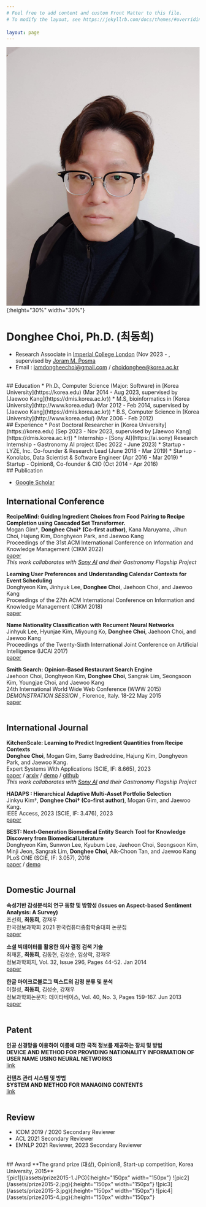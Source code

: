 ```yaml
---
# Feel free to add content and custom Front Matter to this file.
# To modify the layout, see https://jekyllrb.com/docs/themes/#overriding-theme-defaults

layout: page 
---
```


![My Picture](/assets/my.jpg){:height="30%" width="30%"}

# Donghee Choi, Ph.D. (최동희)
* Research Associate in [Imperial College London](http://imperial.ac.uk) (Nov 2023 - , supervised by [Joram M. Posma](https://www.imperial.ac.uk/people/j.posma11)
* Email : iamdongheechoi@gmail.com / choidonghee@korea.ac.kr

<br>
## Education
* Ph.D., Computer Science (Major: Software) in [Korea University](https://korea.edu) (Mar 2014 - Aug 2023, supervised by [Jaewoo Kang](https://dmis.korea.ac.kr)) 
* M.S, bioinformatics in [Korea University](http://www.korea.edu/) (Mar 2012 - Feb 2014, supervised by [Jaewoo Kang](https://dmis.korea.ac.kr)) 
* B.S, Computer Science in [Korea University](http://www.korea.edu/) (Mar 2006 - Feb 2012)

<br>
## Experience
* Post Doctoral Researcher in [Korea University](https://korea.edu) (Sep 2023 - Nov 2023, supervised by [Jaewoo Kang](https://dmis.korea.ac.kr))
* Internship - [Sony AI](https://ai.sony) Research Internship - Gastronomy AI project (Dec 2022 - June 2023)
* Startup - LYZE, Inc. Co-founder & Research Lead (June 2018 - Mar 2019)
* Startup - Konolabs, Data Scientist & Software Engineer (Apr 2016 - Mar 2019)
* Startup - Opinion8, Co-founder & CIO (Oct 2014 - Apr 2016)

<br>
## Publication

* [Google Scholar](https://scholar.google.co.kr/citations?user=iR40DeMAAAAJ&hl=ko)

## International Conference
**RecipeMind: Guiding Ingredient Choices from Food Pairing to Recipe Completion using Cascaded Set Transformer.**
<br>
Mogan Gim†, **Donghee Choi† (Co-first author)**, Kana Maruyama, Jihun Choi, Hajung Kim, Donghyeon Park, and Jaewoo Kang 
<br>
Proceedings of the 31st ACM International Conference on Information and Knowledge Management (CIKM 2022)
<br>
[paper](https://dl.acm.org/doi/10.1145/3511808.3557092)
<br>
*This work collaborates with [Sony AI](https://ai.sony) and their Gastronomy Flagship Project*
<br>

**Learning User Preferences and Understanding Calendar Contexts for Event Scheduling**
<br>
Donghyeon Kim, Jinhyuk Lee, **Donghee Choi**, Jaehoon Choi, and Jaewoo Kang 
<br>
Proceedings of the 27th ACM International Conference on Information and Knowledge Management (CIKM 2018)
<br>
[paper](https://dl.acm.org/doi/10.1145/3269206.3271712) 
<br>

**Name Nationality Classification with Recurrent Neural Networks**
<br>
Jinhyuk Lee, Hyunjae Kim, Miyoung Ko, **Donghee Choi**, Jaehoon Choi, and Jaewoo Kang
<br>
Proceedings of the Twenty-Sixth International Joint Conference on Artificial Intelligence (IJCAI 2017)
<br>
[paper](https://www.ijcai.org/Proceedings/2017/289)
<br>

**Smith Search: Opinion-Based Restaurant Search Engine**
<br>
Jaehoon Choi, Donghyeon Kim, **Donghee Choi**, Sangrak Lim, Seongsoon Kim, Youngjae Choi, and Jaewoo Kang 
<br>
24th International World Wide Web Conference (WWW 2015) _DEMONSTRATION SESSION_ , Florence, Italy. 18-22 May 2015
<br>
[paper](https://dl.acm.org/doi/abs/10.1145/2740908.2742829) 
<br>
<br>

## International Journal

**KitchenScale: Learning to Predict Ingredient Quantities from Recipe Contexts**
<br>
**Donghee Choi**, Mogan Gim, Samy Badreddine, Hajung Kim, Donghyeon Park, and Jaewoo Kang. 
<br>
Expert Systems With Applications (SCIE, IF: 8.665), 2023
<br>
[paper](https://www.sciencedirect.com/science/article/abs/pii/S0957417423005432) / [arxiv](https://arxiv.org/abs/2304.10739) / [demo](http://kitchenscale.korea.ac.kr/) / [github](https://github.com/dmis-lab/KitchenScale)
<br>
*This work collaborates with [Sony AI](https://ai.sony) and their Gastronomy Flagship Project*
<br>

**HADAPS : Hierarchical Adaptive Multi-Asset Portfolio Selection**
<br>
Jinkyu Kim†, **Donghee Choi† (Co-first author)**, Mogan Gim, and Jaewoo Kang. 
<br>
IEEE Access, 2023 (SCIE, IF: 3.476), 2023
<br>
[paper](https://ieeexplore.ieee.org/document/10149353)
<br>



**BEST: Next-Generation Biomedical Entity Search Tool for Knowledge Discovery from Biomedical Literature**
<br>
Donghyeon Kim, Sunwon Lee, Kyubum Lee, Jaehoon Choi, Seongsoon Kim, Minji Jeon, Sangrak Lim, **Donghee Choi**, Aik-Choon Tan, and Jaewoo Kang 
<br>
PLoS ONE (SCIE, IF: 3.057), 2016 
<br>
[paper](https://journals.plos.org/plosone/article?id=10.1371/journal.pone.0164680) / [demo](http://best.korea.ac.kr/)
<br>
<br>

## Domestic Journal


**속성기반  감성분석의  연구  동향  및  방향성 (Issues on Aspect-based Sentiment Analysis: A Survey)**
<br>
조선희, **최동희**, 강재우 
<br>
한국정보과학회 2021 한국컴퓨터종합학술대회 논문집
 <br>
[paper](https://www.dbpia.co.kr/pdf/pdfView.do?nodeId=NODE10583434&mark=0&useDate=&ipRange=N&accessgl=Y&language=ko_KR&hasTopBanner=false) 
<br>


**소셜 빅데이터를 활용한 의사 결정 검색 기술**
<br>
최재훈, **최동희**, 김동현, 김성순, 임상락, 강재우 
<br>
정보과학회지, Vol. 32, Issue 296, Pages 44-52. Jan 2014
 <br>
[paper](http://www.ndsl.kr/ndsl/search/detail/article/articleSearchResultDetail.do?cn=JAKO201406464395458) 
<br>

**한글 마이크로블로그 텍스트의 감정 분류 및 분석**
<br>
이철성, **최동희**, 김성순, 강재우
<br>
정보과학회논문지: 데이타베이스, Vol. 40, No. 3, Pages 159-167. Jun 2013
<br>
[paper](https://www.dbpia.co.kr/Journal/articleDetail?nodeId=NODE02193998) 
<br>
<br>

## Patent
**인공 신경망을 이용하여 이름에 대한 국적 정보를 제공하는 장치 및 방법**
<br>
**DEVICE AND METHOD FOR PROVIDING NATIONALITY INFORMATION OF USER NAME USING NEURAL NETWORKS**
<br>
[link](https://doi.org/10.8080/1020170147399)
<br>

**컨텐츠 관리 시스템 및 방법**
<br>
**SYSTEM AND METHOD FOR MANAGING CONTENTS**
<br>
[link](https://doi.org/10.8080/1020120078866)
<br>
<br>

## Review
* ICDM 2019 / 2020 Secondary Reviewer
* ACL 2021 Secondary Reviewer
* EMNLP 2021 Reviewer, 2023 Secondary Reviewer

<br>
## Award
**The grand prize (대상), Opinion8, Start-up competition, Korea University, 2015**
<br>
![pic1](/assets/prize2015-1.JPG){:height="150px" width="150px"} ![pic2](/assets/prize2015-2.jpg){:height="150px" width="150px"} ![pic3](/assets/prize2015-3.jpg){:height="150px" width="150px"} ![pic4](/assets/prize2015-4.jpg){:height="150px" width="150px"}

